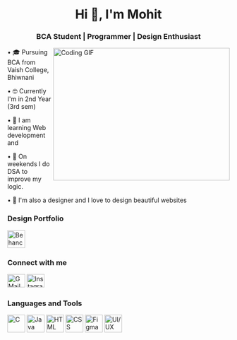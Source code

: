 <h1 align="center"> Hi 👋, I'm Mohit </h1>
<h3 align="center"> BCA Student | Programmer | Design Enthusiast</h3>
<img align="right" alt="Coding GIF" width="400px" src="https://miro.medium.com/v2/resize:fit:1358/1*-ntL3Dsvc-dJ5cLGRtSuEw.gif" height="300">

• 🎓 Pursuing BCA from Vaish College, Bhiwnani 

• 🤓 Currently I'm in 2nd Year (3rd sem)

• 🌱 I am learning Web development and 

• 🌱 On weekends I do DSA to improve my logic.

• 🎨 I'm also a designer and I love to design beautiful websites


<h3 align="left"> Design Portfolio</h3>
<p align="left">
     <a href="https://www.behance.net/mohitsoni29" target="_blank" title="Behance"> <img src="https://o.remove.bg/downloads/d543b61c-cae0-49fd-9b10-5a4eae7ae1a0/image-removebg-preview.png" alt="Behance Profile" width="40" height="40" />
     </a>
</p>

<h3 align="left">Connect with me</h3>
<p align="left">
     <a href="mailto:mohitsoni9731@gmail.com" target="_blank" title="Gmail"><img src="https://upload.wikimedia.org/wikipedia/commons/thumb/7/7e/Gmail_icon_%282020%29.svg/512px-Gmail_icon_%282020%29.svg.png?20221017173631" alt="GMail" width="40" height="30" /></a>
     <a  href="https://www.instagram.com/developer.mohit" target="_blank" title="My Instagram"><img src="https://raw.githubusercontent.com/rahuldkjain/github-profile-readme-generator/master/src/images/icons/Social/instagram.svg" alt="Instagram Profile" width="40" height="30" />
     </a>

</p>
<h3 align="left">Languages and Tools</h3>
<p>
     <a href="https://www.cprogramming.com" target="_blank"  title="C Programming"><img src="https://o.remove.bg/downloads/6f7bd9f2-2c90-4319-b026-e7a837e66304/kisspng-the-c-programming-language-computer-programming-co-programmer-5ac6bd82da8a81.2143761315229740828952-removebg-preview.png" alt="C" height="40" width="40" /></a>
     <a  href="https://www.geeksforgeeks.org/java" target="_blank" title="Java Programming"><img src="https://o.remove.bg/downloads/a88101da-b560-47b2-8a73-9e71ae1664fb/Java-Emblem-removebg-preview.png" alt="Java" height="40" width="40" /></a>     
     <a  href="https://www.w3schools.com/html" target="_blank" title="HTML"><img src="https://o.remove.bg/downloads/734f7853-e2af-4f3b-af3c-2f46bc1b6866/image-removebg-preview.png" height="40" width="40" alt="HTML"/></a>
     <a  href="https://www.w3schools.com/css" target="_blank" title="CSS"><img src="https://o.remove.bg/downloads/0abf2143-315a-466e-811f-4408e3c7155b/image-removebg-preview.png" height="40" width="40" alt="CSS"/></a>
    <a  href="https://figma.com" target="_blank" title="Figma"><img src="https://o.remove.bg/downloads/5f1a9640-91f1-4e1c-bab9-573e03a1fc13/image-removebg-preview.png" height="40" width="40" alt="Figma"/></a>
    <a  href="https://www.simplilearn.com/how-to-become-ui-ux-designer-article" target="_blank" title="UI/UX"><img src="https://o.remove.bg/downloads/cbfa8b60-1cde-461b-9cf2-c932b20e34e6/ux-ui-00-removebg-preview.png" alt="UI/UX" height="40" width="40" /></a>

</p>





